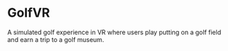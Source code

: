 # GolfVR
A simulated golf experience in VR where users play putting on a golf field and earn a trip to a golf museum.
